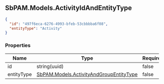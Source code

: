 
<h2 id="tocS_SbPAM.Models.ActivityIdAndEntityType">SbPAM.Models.ActivityIdAndEntityType</h2>

<a id="schemasbpam.models.activityidandentitytype"></a>
<a id="schema_SbPAM.Models.ActivityIdAndEntityType"></a>
<a id="tocSsbpam.models.activityidandentitytype"></a>
<a id="tocssbpam.models.activityidandentitytype"></a>

```json
{
  "id": "497f6eca-6276-4993-bfeb-53cbbbba6f08",
  "entityType": "Activity"
}

```

### Properties

|Name|Type|Required|Restrictions|Description|
|---|---|---|---|---|
|id|string(uuid)|false|none|none|
|entityType|[SbPAM.Models.ActivityAndGroupEntityType](../Models/sbpam.models.activityandgroupentitytype.md)|false|none|none|


